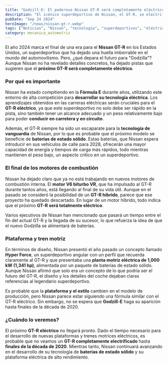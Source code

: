```yaml
---
title: "Godzill-E: El poderoso Nissan GT-R será completamente eléctrico para 2030"
description: "El icónico superdeportivo de Nissan, el GT-R, se electrificará para 2030. A medida que la era de los motores de combustión interna llega a su fin, el futuro del GT-R apunta a la tecnología de baterías de estado sólido."
pubDate: "Sep 24 2024"
heroImage: "/news/nissan-gt-r.webp"
tags: ["Noticias", "Nissan", "tecnología", "superdeportivos", "eléctricos"]
category: mecanica_automotriz
---
```

El año 2024 marca el final de una era para el **Nissan GT-R** en los Estados Unidos, un superdeportivo que ha dejado una huella imborrable en el mundo del automovilismo. Pero, ¿qué depara el futuro para "Godzilla"? Aunque Nissan no ha revelado detalles concretos, ha dejado pistas que sugieren que el **próximo GT-R será completamente eléctrico**.

### Por qué es importante

Nissan ha estado compitiendo en la **Fórmula E** durante años, utilizando este entorno de alta competición para **desarrollar su tecnología eléctrica**. Los aprendizajes obtenidos en las carreras eléctricas serán cruciales para el **GT-R eléctrico**, ya que este superdeportivo no solo debe ser rápido en la pista, sino también tener un alcance adecuado y un peso relativamente bajo para poder **conducir en carretera y en circuito**.

Además, el GT-R siempre ha sido un escaparate para la **tecnología de vanguardia** de Nissan, por lo que es probable que el próximo modelo se beneficie de **baterías de estado sólido**. Estas baterías, que Nissan espera introducir en sus vehículos de calle para 2028, ofrecerán una mayor capacidad de energía y tiempos de carga más rápidos, todo mientras mantienen el peso bajo, un aspecto crítico en un superdeportivo.

### El final de los motores de combustión

Nissan ha dejado claro que ya no está trabajando en nuevos motores de combustión interna. El **motor V6 biturbo VR**, que ha impulsado al GT-R durante tantos años, está llegando al final de su vida útil. Aunque en el pasado se consideró la posibilidad de un **GT-R híbrido**, parece que ese proyecto ha quedado descartado. En lugar de un motor híbrido, todo indica que el próximo **GT-R será totalmente eléctrico**.

Varios ejecutivos de Nissan han mencionado que pasará un tiempo entre el fin del actual GT-R y la llegada de su sucesor, lo que refuerza la idea de que el nuevo Godzilla se alimentará de baterías.

### Plataforma y tren motriz

En términos de diseño, Nissan presentó el año pasado un concepto llamado **Hyper Force**, un superdeportivo angular con un perfil que recuerda claramente al GT-R y que presentaba una **planta motriz eléctrica de 1,000 kW (1,341 hp)**, alimentada por un paquete de baterías de estado sólido. Aunque Nissan afirmó que solo era un concepto de lo que podría ser el futuro del GT-R, el diseño y los detalles del coche dejaban claras referencias al legendario superdeportivo.

Es probable que la **plataforma y el estilo** cambien en el modelo de producción, pero Nissan parece estar siguiendo una fórmula similar con el GT-R eléctrico. Sin embargo, no se espera que **Godzill-E** haga su aparición hasta finales de la década de 2020.

### ¿Cuándo lo veremos?

El próximo **GT-R eléctrico** no llegará pronto. Dado el tiempo necesario para el desarrollo de nuevas plataformas y trenes motrices eléctricos, es probable que no veamos un **GT-R completamente electrificado** hasta **finales de la década de 2020**. Mientras tanto, Nissan continuará avanzando en el desarrollo de su tecnología de **baterías de estado sólido** y su plataforma eléctrica de alto rendimiento.
